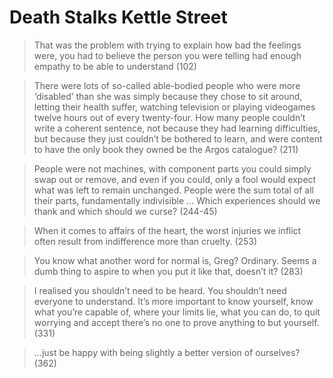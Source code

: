 # Death Stalks Kettle Street


> That was the problem with trying to explain how bad the feelings were, you had to believe the person you were telling had enough empathy to be able to understand (102)

> There were lots of so-called able-bodied people who were more ‘disabled’ than she was simply because they chose to sit around, letting their health suffer, watching television or playing videogames twelve hours out of every twenty-four. How many people couldn’t write a coherent sentence, not because they had learning difficulties, but because they just couldn’t be bothered to learn, and were content to have the only book they owned be the Argos catalogue? (211)

> People were not machines, with component parts you could simply swap out or remove, and even if you could, only a fool would expect what was left to remain unchanged. People were the sum total of all their parts, fundamentally indivisible ... Which experiences should we thank and which should we curse? (244-45)

> When it comes to affairs of the heart, the worst injuries we inflict often result from indifference more than cruelty. (253)

> You know what another word for normal is, Greg? Ordinary. Seems a dumb thing to aspire to when you put it like that, doesn’t it? (283)

> I realised you shouldn’t need to be heard. You shouldn’t need everyone to understand. It’s more important to know yourself, know what you’re capable of, where your limits lie, what you can do, to quit worrying and accept there’s no one to prove anything to but yourself. (331)

> ...just be happy with being slightly a better version of ourselves? (362)